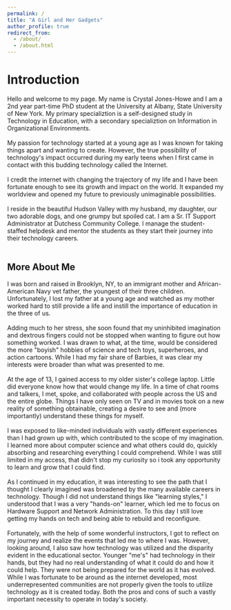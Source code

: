 ```yaml
---
permalink: /
title: "A Girl and Her Gadgets"
author_profile: true
redirect_from: 
  - /about/
  - /about.html
---
```


Introduction
======

Hello and welcome to my page.  My name is Crystal Jones-Howe and I am a 2nd year part-time PhD student at the University at Albany, State University of New York. My primary specializtion is a self-designed study in Technology in Education, with a secondary specializtion on Information in Organizational Environments.<br/><br/>
My passion for technology started at a young age as I was known for taking things apart and wanting to create.  However, the true possibility of technology's impact occurred during my early teens when I first came in contact with this budding technology called the Internet.  <br/><br/>
I credit the internet with changing the trajectory of my life and I have been fortunate enough to see its growth and impact on the world.  It expanded my worldview and opened my future to previously unimaginable possibilities. <br/><br/>
I reside in the beautiful Hudson Valley with my husband, my daughter, our two adorable dogs, and one grumpy but spoiled cat.  I am a Sr. IT Support Administrator at Dutchess Community College. I manage the student-staffed helpdesk and mentor the students as they start their journey into their technology careers.  <br/>
<br/>

More About Me
-----

I was born and raised in Brooklyn, NY, to an immigrant mother and African-American Navy vet father, the youngest of their three children.  Unfortunately, I lost my father at a young age and watched as my mother worked hard to still provide a life and instill the importance of education in the three of us. <br/><br/>
Adding much to her stress, she soon found that my uninhibited imagination and dextrous fingers could not be stopped when wanting to figure out how something worked.  I was drawn to what, at the time, would be considered the more "boyish" hobbies of science and tech toys, superheroes, and action cartoons. While I had my fair share of Barbies, it was clear my interests were broader than what was presented to me.<br/><br/>
At the age of 13, I gained access to my older sister's college laptop.  Little did everyone know how that would change my life.  In a time of chat rooms and talkers, I met, spoke, and collaborated with people across the US and the entire globe.   Things I have only seen on TV and in movies took on a new reality of something obtainable, creating a desire to see and (more importantly) understand these things for myself.  <br/><br/>
I was exposed to like-minded individuals with vastly different experiences than I had grown up with, which contributed to the scope of my imagination.  I learned more about computer science and what others could do, quickly absorbing and researching everything I could comprehend.  While I was still limited in my access, that didn't stop my curiosity so i took any opportunity to learn and grow that I could find. <br/><br/>
As I continued in my education, it was interesting to see the path that I thought I clearly imagined was broadened by the many available careers in technology.  Though I did not understand things like "learning styles," I understood that I was a very "hands-on" learner, which led me to focus on Hardware Support and Network Administration.  To this day I still love getting my hands on tech and being able to rebuild and reconfigure.  <br/><br/>
Fortunately, with the help of some wonderful instructors, I got to reflect on my journey and realize the events that led me to where I was.  However, looking around, I also saw how technology was utilized and the disparity evident in the educational sector.  Younger "me's" had technology in their hands, but they had no real understanding of what it could do and how it could help.  They were not being prepared for the world as it has evolved.  While I was fortunate to be around as the internet developed, most underrepresented communities are not properly given the tools to utilize technology as it is created today.  Both the pros and cons of such a vastly important necessity to operate in today's society. <br/> <br/>
